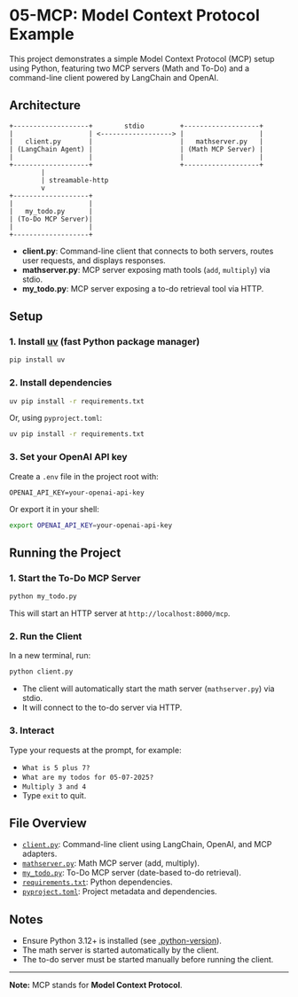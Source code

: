 # 05-MCP: Model Context Protocol Example

This project demonstrates a simple Model Context Protocol (MCP) setup using Python, featuring two MCP servers (Math and To-Do) and a command-line client powered by LangChain and OpenAI.

## Architecture

```
+-------------------+        stdio         +-------------------+
|                   | <------------------> |                   |
|   client.py       |                      |   mathserver.py   |
| (LangChain Agent) |                      | (Math MCP Server) |
|                   |                      |                   |
+-------------------+                      +-------------------+
        |
        | streamable-http
        v
+-------------------+
|                   |
|   my_todo.py      |
| (To-Do MCP Server)|
|                   |
+-------------------+
```

- **client.py**: Command-line client that connects to both servers, routes user requests, and displays responses.
- **mathserver.py**: MCP server exposing math tools (`add`, `multiply`) via stdio.
- **my_todo.py**: MCP server exposing a to-do retrieval tool via HTTP.

## Setup

### 1. Install [uv](https://github.com/astral-sh/uv) (fast Python package manager)

```sh
pip install uv
```

### 2. Install dependencies

```sh
uv pip install -r requirements.txt
```

Or, using `pyproject.toml`:

```sh
uv pip install -r requirements.txt
```

### 3. Set your OpenAI API key

Create a `.env` file in the project root with:

```
OPENAI_API_KEY=your-openai-api-key
```

Or export it in your shell:

```sh
export OPENAI_API_KEY=your-openai-api-key
```

## Running the Project

### 1. Start the To-Do MCP Server

```sh
python my_todo.py
```

This will start an HTTP server at `http://localhost:8000/mcp`.

### 2. Run the Client

In a new terminal, run:

```sh
python client.py
```

- The client will automatically start the math server (`mathserver.py`) via stdio.
- It will connect to the to-do server via HTTP.

### 3. Interact

Type your requests at the prompt, for example:

- `What is 5 plus 7?`
- `What are my todos for 05-07-2025?`
- `Multiply 3 and 4`
- Type `exit` to quit.

## File Overview

- [`client.py`](client.py): Command-line client using LangChain, OpenAI, and MCP adapters.
- [`mathserver.py`](mathserver.py): Math MCP server (add, multiply).
- [`my_todo.py`](my_todo.py): To-Do MCP server (date-based to-do retrieval).
- [`requirements.txt`](requirements.txt): Python dependencies.
- [`pyproject.toml`](pyproject.toml): Project metadata and dependencies.

## Notes

- Ensure Python 3.12+ is installed (see [.python-version](.python-version)).
- The math server is started automatically by the client.
- The to-do server must be started manually before running the client.

---

**Note:** MCP stands for **Model Context Protocol**.
